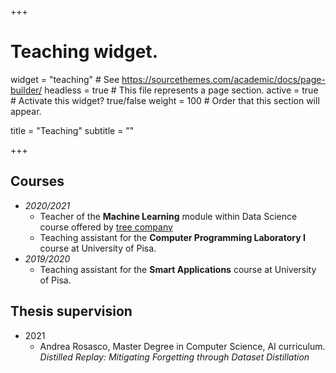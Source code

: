 +++
# Teaching widget.
widget = "teaching"  # See https://sourcethemes.com/academic/docs/page-builder/
headless = true  # This file represents a page section.
active = true  # Activate this widget? true/false
weight = 100  # Order that this section will appear.

title = "Teaching"
subtitle = ""

+++

## Courses

* _2020/2021_
    + Teacher of the **Machine Learning** module within Data Science course offered by [tree company](https://tree.it/corso-data-science-machine-learning/)
    + Teaching assistant for the **Computer Programming Laboratory I** course at University of Pisa.
* _2019/2020_ 
    + Teaching assistant for the **Smart Applications** course at University of Pisa.


## Thesis supervision

* 2021
    + Andrea Rosasco, Master Degree in Computer Science, AI curriculum. *Distilled Replay: Mitigating Forgetting through Dataset Distillation*